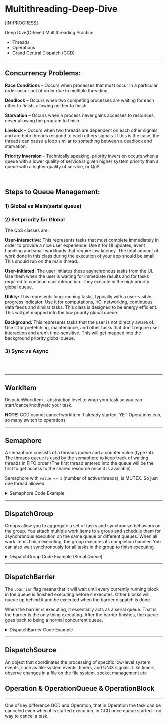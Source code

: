 # Multithreading-Deep-Dive
[IN-PROGRESS]


Deep Dive(C-level) Multithreading Practice
- Threads
- Operations
- Grand Central Dispatch (GCD)
- - -

 ## Concurrency Problems:
 
  **Race Conditions** – Occurs when processes that must occur in a particular order occur out of order due to multiple threading.
 
  **Deadlock** – Occurs when two competing processes are waiting for each other to finish, allowing neither to finish.

  **Starvation** – Occurs when a process never gains accesses to resources, never allowing the program to finish.

  **Livelock** – Occurs when two threads are dependent on each other signals and are both threads respond to each others signals. If this is the case, the threads can cause a loop similar to something between a deadlock and starvation.
 
  **Priority inversion** - Technically speaking, priority inversion occurs when a queue with a lower quality of service is given higher system priority than a queue with a higher quality of service, or QoS.
 

</br>



## Steps to Queue Management:
### 1) Global vs Main(serial queue)
### 2) Set priority for Global

The QoS classes are:

**User-interactive:** This represents tasks that must complete immediately in order to provide a nice user experience. Use it for UI updates, event handling and small workloads that require low latency. The total amount of work done in this class during the execution of your app should be small. This should run on the main thread.

**User-initiated:** The user initiates these asynchronous tasks from the UI. Use them when the user is waiting for immediate results and for tasks required to continue user interaction. They execute in the high priority global queue.

**Utility:** This represents long-running tasks, typically with a user-visible progress indicator. Use it for computations, I/O, networking, continuous data feeds and similar tasks. This class is designed to be energy efficient. This will get mapped into the low priority global queue.

**Background:** This represents tasks that the user is not directly aware of. Use it for prefetching, maintenance, and other tasks that don’t require user interaction and aren’t time-sensitive. This will get mapped into the background priority global queue.


### 3) Sync vs Async

<br>
<br>

----


## WorkItem

 DispatchWorkItem - abstraction level to wrap your task so you can start/cancel/notify/etc your task. <p>
 
 **NOTE!**  GCD cannot cancel workItem if already started. YET Operations can, so many switch to operations


----

## Semaphore

A semaphore consists of a threads queue and a counter value (type Int). The threads queue is used by the semaphore to keep track of waiting threads in FIFO order (The first thread entered into the queue will be the first to get access to the shared resource once it is available).

Semaphore with `value == 1` (number of active threads), is MUTEX. So just one thread allowed.

<details>
  <summary markdown="span">Semaphore Code Example</summary>

```
let semaphore = DispatchSemaphore(value: 0)

queue.async {
    semaphore.wait() // value-=1 , leaving one thread available
    sleep(3)
    print(Thread.current)
    print("Method 1")
    semaphore.signal() // value+=1, adding one more thread
}

```
</details>

----

## DispatchGroup

Groups allow you to aggregate a set of tasks and synchronize behaviors on the group. You attach multiple work items to a group and schedule them for asynchronous execution on the same queue or different queues. When all work items finish executing, the group executes its completion handler. You can also wait synchronously for all tasks in the group to finish executing.

<details>
  <summary markdown="span">DispatchGroup Code Example (Serial Queue)</summary>

```
class DispatchGroupTest1{
    
    private let queueSerial = DispatchQueue(label: "DispatchGroupQueue1")
    private let groupRed = DispatchGroup()
    
    func loadInfo(){
        queueSerial.async(group: groupRed){
            sleep(1)
            print("1")
        }
        
        queueSerial.async(group: groupRed){
            sleep(1)
            print("2")
        }
        // Similar to WorkItem
        groupRed.notify(queue: .main) {
            print("Finished All")
        }
    }
}

```
</details>


----

## DispatchBarrier

The `.barrier` flag means that it will wait until every currently running block in the queue is finished executing before it executes. Other blocks will queue up behind it and be executed when the barrier dispatch is done.

When the barrier is executing, it essentially acts as a serial queue. That is, the barrier is the only thing executing. After the barrier finishes, the queue goes back to being a normal concurrent queue. 

<details>
  <summary markdown="span">DispatchBarrier Code Example</summary>

```
private let concurrentQueue = DispatchQueue(label: "com.gcd.dispatchBarrier", attributes: .concurrent)
for value in 1...5 {
    concurrentQueue.async() {
        print("async \(value)")
    }
}
for value in 6...10 {
    concurrentQueue.async(flags: .barrier) {
        print("barrier \(value)")
    }
}
for value in 11...15 {
    concurrentQueue.async() {
        print("sync \(value)")
    }
}


PRINTOUT:
// NOTE: The race condition for the first 5 items:
async 1
async 5
async 2
async 3
async 4
barrier 6
barrier 7
barrier 8
barrier 9
barrier 10
sync 11
sync 12
sync 13
sync 14
sync 15


```
</details>



----

## DispatchSource

An object that coordinates the processing of specific low-level system events, such as file-system events, timers, and UNIX signals. Like timers, observe changes in a file on the file system, socket management etc





## Operation & OperationQueue & OperationBlock
----
One of key difference GCD and Operation, that in Operation the task can be canceled even when it is started execution. In GCD once queue started - no way to cancel a task.


